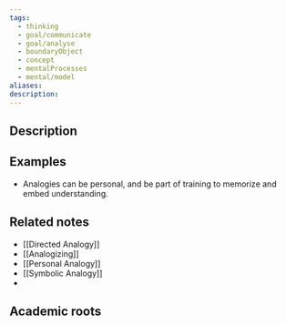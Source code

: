```yaml
---
tags:
  - thinking
  - goal/communicate
  - goal/analyse
  - boundaryObject
  - concept
  - mentalProcesses
  - mental/model
aliases: 
description:
---
```


## Description


## Examples 
- Analogies can be personal, and be part of training to memorize and embed understanding.

## Related notes 
- [[Directed Analogy]]
- [[Analogizing]]
- [[Personal Analogy]]
- [[Symbolic Analogy]]
- 

## Academic roots
